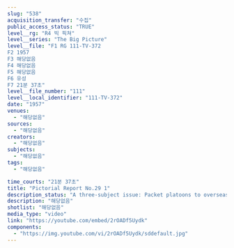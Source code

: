 ```yaml
---
slug: "538"
acquisition_transfer: "수집"
public_access_status: "TRUE"
level__rg: "R4 빅 픽쳐"
level__series: "The Big Picture"
level__file: "F1 RG 111-TV-372
F2 1957
F3 해당없음
F4 해당없음
F5 해당없음
F6 유성
F7 21분 37초"
level__file_number: "111"
level__local_identifier: "111-TV-372"
date: "1957"
venues: 
  - "해당없음"
sources: 
  - "해당없음"
creators: 
  - "해당없음"
subjects: 
  - "해당없음"
tags: 
  - "해당없음"

time_courts: "21분 37초"
title: "Pictorial Report No.29 1"
description_status: "A three-subject issue: Packet platoons to overseas areas; Special Forces training on Okinawa; retirement services for the Army mule at Fort Carson, Colo."
description: "해당없음"
shotlist: "해당없음"
media_type: "video"
link: "https://youtube.com/embed/2rOADf5Uydk"
components: 
  - "https://img.youtube.com/vi/2rOADf5Uydk/sddefault.jpg"
---
```

